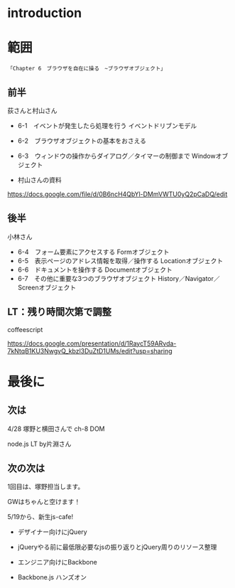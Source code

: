 # introduction

# 範囲

`「Chapter 6　ブラウザを自在に操る　~ブラウザオブジェクト」`

## 前半

荻さんと村山さん

* 6-1　イベントが発生したら処理を行う イベントドリブンモデル
* 6-2　ブラウザオブジェクトの基本をおさえる
* 6-3　ウィンドウの操作からダイアログ／タイマーの制御まで Windowオブジェクト


* 村山さんの資料

https://docs.google.com/file/d/0B6ncH4QbYl-DMmVWTU0yQ2pCaDQ/edit

## 後半

小林さん

* 6-4　フォーム要素にアクセスする Formオブジェクト
* 6-5　表示ページのアドレス情報を取得／操作する Locationオブジェクト
* 6-6　ドキュメントを操作する Documentオブジェクト
* 6-7　その他に重要な3つのブラウザオブジェクト History／Navigator／Screenオブジェクト

## LT：残り時間次第で調整

coffeescript

https://docs.google.com/presentation/d/1RaycT59ARvda-7kNtqB1KU3NwgvQ_kbzl3DuZtD1UMs/edit?usp=sharing

# 最後に

## 次は
4/28
塚野と横田さんで
ch-8 DOM

node.js LT by片淵さん

## 次の次は

1回目は、塚野担当します。

GWはちゃんと空けます！

5/19から、新生js-cafe!

* デザイナー向けにjQuery

 * jQueryやる前に最低限必要なjsの振り返りとjQuery周りのリソース整理

* エンジニア向けにBackbone

 * Backbone.js ハンズオン



